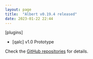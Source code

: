 ```yaml
---
layout: page
title:  "Albert v0.19.4 released"
date: 2023-01-22 22:44
---
```


[plugins]
* [qalc] v1.0 Prototype

Check the [GitHub repositories](https://github.com/albertlauncher/albert/commits/v0.19.4) for details.
